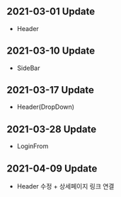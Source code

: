 ## 2021-03-01 Update
+ Header

## 2021-03-10 Update
+ SideBar

## 2021-03-17 Update
+ Header(DropDown)

## 2021-03-28 Update
+ LoginFrom

## 2021-04-09 Update
+ Header 수정   + 상세페이지 링크 연결
